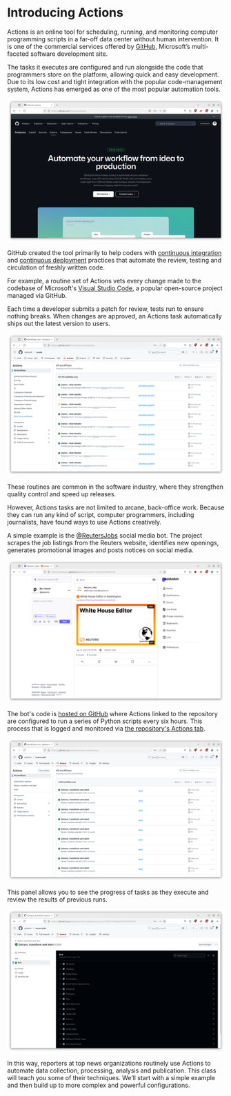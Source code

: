 # Introducing Actions

Actions is an online tool for scheduling, running, and monitoring computer programming scripts in a far-off data center without human intervention. It is one of the commercial services offered by [GitHub](https://en.wikipedia.org/wiki/GitHub), Microsoft’s multi-faceted software development site.

The tasks it executes are configured and run alongside the code that programmers store on the platform, allowing quick and easy development. Due to its low cost and tight integration with the popular code-management system, Actions has emerged as one of the most popular automation tools.

[![Actions homepage](_static/actions-homepage.png)](https://github.com/features/actions)

GitHub created the tool primarily to help coders with [continuous integration](https://en.wikipedia.org/wiki/Continuous_integration) and [continuous deployment](https://en.wikipedia.org/wiki/Continuous_deployment) practices that automate the review, testing and circulation of freshly written code.

For example, a routine set of Actions vets every change made to the codebase of Microsoft's [Visual Studio Code](https://github.com/microsoft/vscode), a popular open-source project managed via GitHub.

Each time a developer submits a patch for review, tests run to ensure nothing breaks. When changes are approved, an Actions task automatically ships out the latest version to users.

[![VS Code actions](_static/vscode-actions.png)](https://github.com/microsoft/vscode/actions)

These routines are common in the software industry, where they strengthen quality control and speed up releases.

However, Actions tasks are not limited to arcane, back-office work. Because they can run any kind of script, computer programmers, including journalists, have found ways to use Actions creatively.

A simple example is the [@ReutersJobs](https://mastodon.palewi.re/@ReutersJobs) social media bot. The project scrapes the job listings from the Reuters website, identifies new openings, generates promotional images and posts notices on social media.

[![@ReutersJobs post](_static/reuters-jobs-post.png)](https://mastodon.palewi.re/@ReutersJobs/113823961066565728)

The bot's code is [hosted on GitHub](https://github.com/palewire/reuters-jobs) where Actions linked to the repository are configured to run a series of Python scripts every six hours. This process that is logged and monitored via [the repository's Actions tab](https://github.com/palewire/reuters-jobs/actions).

[![@ReutersJobs actions](_static/reuters-jobs-actions.png)](https://github.com/palewire/reuters-jobs/actions)

This panel allows you to see the progress of tasks as they execute and review the results of previous runs.

[![@ReutersJobs tasks](_static/reuters-jobs-task.png)](https://github.com/palewire/reuters-jobs/actions/runs/13483141005/job/37670903830)

In this way, reporters at top news organizations routinely use Actions to automate data collection, processing, analysis and publication. This class will teach you some of their techniques. We’ll start with a simple example and then build up to more complex and powerful configurations.
